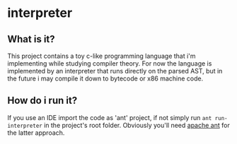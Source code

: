 # interpreter

## What is it?
This project contains a toy c-like programming language that i'm implementing while studying compiler theory. 
For now the language is implemented by an interpreter that runs directly on the parsed AST, but in the future i may compile it down to bytecode or x86 machine code.

## How do i run it?
If you use an IDE import the code as 'ant' project, if not simply run `ant run-interpreter` in the project's root folder. Obviously you'll need [apache ant](http://ant.apache.org/) for the latter approach.
